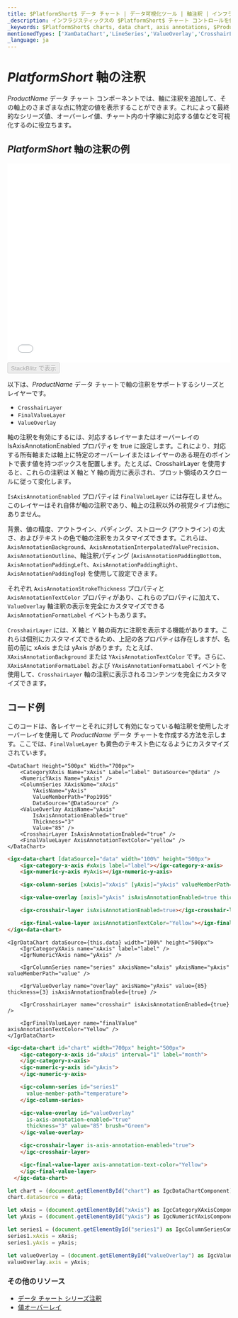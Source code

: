 ```yaml
---
title: $PlatformShort$ データ チャート | データ可視化ツール | 軸注釈 | インフラジスティックス
_description: インフラジスティックスの $PlatformShort$ チャート コントロールを使用すると、十字線レイヤー、最終値レイヤー、値オーバーレイなどの $PlatformShort$ チャート軸に注釈を追加できます。$ProductName$ で $PlatformShort$ チャートと視覚化を改善します!
_keywords: $PlatformShort$ charts, data chart, axis annotations, $ProductName$, Infragistics, $PlatformShort$ チャート, データ チャート, 軸注釈, インフラジスティックス
mentionedTypes: ['XamDataChart','LineSeries','ValueOverlay','CrosshairLayer']
_language: ja
---
```

# $PlatformShort$ 軸の注釈

$ProductName$ データ チャート コンポーネントでは、軸に注釈を追加して、その軸上のさまざまな点に特定の値を表示することができます。これによって最終的なシリーズ値、オーバーレイ値、チャート内の十字線に対応する値などを可視化するのに役立ちます。

## $PlatformShort$ 軸の注釈の例

<div class="sample-container loading" style="height: 450px">
    <iframe id="data-chart-axis-locations-iframe" src='{environment:dvDemosBaseUrl}/charts/data-chart-axis-annotations' width="100%" height="100%" seamless frameBorder="0" onload="onXPlatSampleIframeContentLoaded(this);" alt="$PlatformShort$ 軸の注釈の例"></iframe>
</div>
<div>
    <button data-localize="stackblitz" disabled class="stackblitz-btn" data-iframe-id="data-chart-axis-locations-iframe" data-demos-base-url="{environment:dvDemosBaseUrl}">StackBlitz で表示
    </button>
<sample-button src="charts/data-chart/axis-annotations"></sample-button>

</div>

<div class="divider--half"></div>

以下は、$ProductName$ データ チャートで軸の注釈をサポートするシリーズとレイヤーです。

- `CrosshairLayer`
- `FinalValueLayer`
- `ValueOverlay`

軸の注釈を有効にするには、対応するレイヤーまたはオーバーレイの IsAxisAnnotationEnabled プロパティを true に設定します。これにより、対応する所有軸または軸上に特定のオーバーレイまたはレイヤーのある現在のポイントで表す値を持つボックスを配置します。たとえば、CrosshairLayer を使用すると、これらの注釈は X 軸と Y 軸の両方に表示され、プロット領域のスクロールに従って変化します。

`IsAxisAnnotationEnabled` プロパティは `FinalValueLayer` には存在しません。このレイヤーはそれ自体が軸の注釈であり、軸上の注釈以外の視覚タイプは他にありません。

背景、値の精度、アウトライン、パディング、ストローク (アウトライン) の太さ、およびテキストの色で軸の注釈をカスタマイズできます。これらは、`AxisAnnotationBackground`、`AxisAnnotationInterpolatedValuePrecision`、`AxisAnnotationOutline`、軸注釈パディング (`AxisAnnotationPaddingBottom`、`AxisAnnotationPaddingLeft`、`AxisAnnotationPaddingRight`、`AxisAnnotationPaddingTop`) を使用して設定できます。

それぞれ `AxisAnnotationStrokeThickness` プロパティと `AxisAnnotationTextColor` プロパティがあり、これらのプロパティに加えて、`ValueOverlay` 軸注釈の表示を完全にカスタマイズできる `AxisAnnotationFormatLabel` イベントもあります。

`CrosshairLayer` には、X 軸と Y 軸の両方に注釈を表示する機能があります。これらは個別にカスタマイズできるため、上記の各プロパティは存在しますが、名前の前に xAxis または yAxis  があります。たとえば、`XAxisAnnotationBackground` または `YAxisAnnotationTextColor` です。さらに、`XAxisAnnotationFormatLabel` および `YAxisAnnotationFormatLabel` イベントを使用して、`CrosshairLayer` 軸の注釈に表示されるコンテンツを完全にカスタマイズできます。

## コード例
このコードは、各レイヤーとそれに対して有効になっている軸注釈を使用したオーバーレイを使用して $ProductName$ データ チャートを作成する方法を示します。ここでは、`FinalValueLayer` も黄色のテキスト色になるようにカスタマイズされています。

```razor
<DataChart Height="500px" Width="700px">
    <CategoryXAxis Name="xAxis" Label="label" DataSource="@data" />
    <NumericYAxis Name="yAxis" />
    <ColumnSeries XAxisName="xAxis"
        YAxisName="yAxis"
        ValueMemberPath="Pop1995"
        DataSource="@DataSource" />
    <ValueOverlay AxisName="yAxis"
        IsAxisAnnotationEnabled="true"
        Thickness="3"
        Value="85" />
    <CrosshairLayer IsAxisAnnotationEnabled="true" />
    <FinalValueLayer AxisAnnotationTextColor="yellow" />
</DataChart> 
```

```html
<igx-data-chart [dataSource]="data" width="100%" height="500px">
    <igx-category-x-axis #xAxis label="label"></igx-category-x-axis>
    <igx-numeric-y-axis #yAxis></igx-numeric-y-axis>

    <igx-column-series [xAxis]="xAxis" [yAxis]="yAxis" valueMemberPath="value"></igx-column-series>

    <igx-value-overlay [axis]="yAxis" isAxisAnnotationEnabled=true thickness=3 value=85></igx-value-overlay>

    <igx-crosshair-layer isAxisAnnotationEnabled=true></igx-crosshair-layer>

    <igx-final-value-layer axisAnnotationTextColor="Yellow"></igx-final-value-layer>
</igx-data-chart>
```

```tsx
<IgrDataChart dataSource={this.data} width="100%" height="500px">
    <IgrCategoryXAxis name="xAxis" label="label" />
    <IgrNumericYAxis name="yAxis" />

    <IgrColumnSeries name="series" xAxisName="xAxis" yAxisName="yAxis" valueMemberPath="value" />

    <IgrValueOverlay name="overlay" axisName="yAxis" value={85} thickness={3} isAxisAnnotationEnabled={true} />

    <IgrCrosshairLayer name="crosshair" isAxisAnnotationEnabled={true} />

    <IgrFinalValueLayer name="finalValue" axisAnnotationTextColor="Yellow" />
</IgrDataChart>
```

```html
<igc-data-chart id="chart" width="700px" height="500px">
    <igc-category-x-axis id="xAxis" interval="1" label="month">
    </igc-category-x-axis>
    <igc-numeric-y-axis id="yAxis">
    </igc-numeric-y-axis>

    <igc-column-series id="series1"
      value-member-path="temperature">
    </igc-column-series>

    <igc-value-overlay id="valueOverlay"
      is-axis-annotation-enabled="true"
      thickness="3" value="85" brush="Green">
    </igc-value-overlay>

    <igc-crosshair-layer is-axis-annotation-enabled="true">
    </igc-crosshair-layer>

    <igc-final-value-layer axis-annotation-text-color="Yellow">
    </igc-final-value-layer>
  </igc-data-chart>
```

```ts
let chart = (document.getElementById("chart") as IgcDataChartComponent);
chart.dataSource = data;

let xAxis = (document.getElementById("xAxis") as IgcCategoryXAxisComponent);
let yAxis = (document.getElementById("yAxis") as IgcNumericYAxisComponent);

let series1 = (document.getElementById("series1") as IgcColumnSeriesComponent);
series1.xAxis = xAxis;
series1.yAxis = yAxis;

let valueOverlay = (document.getElementById("valueOverlay") as IgcValueOverlayComponent);
valueOverlay.axis = yAxis;
```

### その他のリソース

- [データ チャート シリーズ注釈](data-chart-series-annotations.md)
- [値オーバーレイ](data-chart-value-overlay.md)



